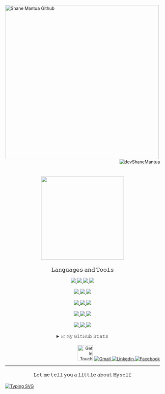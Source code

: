 <a href="https://shanedelmoiramantua.netlify.app/" target="_blank">
  <img  align="left"  width="500" src="https://res.cloudinary.com/di0no2myu/image/upload/v1655957519/YouCut_20220623_114529691_AdobeExpress_r8sft3.gif"       alt="Shane Mantua Github"  >
</a>

<p align="right"> <img src="https://komarev.com/ghpvc/?username=devShaneMantua&style=plastic&color=ff69b4" alt="devShaneMantua"/> </p>

<h1 align="center">
  <a href="mailto:shanemworkacc@gmail.com" target="_blank">
  <img src="https://img.wattpad.com/b0c222065fa2a1088502fb9d9b07fcba02d898da/68747470733a2f2f73332e616d617a6f6e6177732e636f6d2f776174747061642d6d656469612d736572766963652f53746f7279496d6167652f30726f644f76525f4937435065513d3d2d3838383230323830342e313631303634646636343664643832633537313333343033333039372e676966" width="270"/>
</a>
</h1>

<div align="center">
<h3>𝙻𝚊𝚗𝚐𝚞𝚊𝚐𝚎𝚜 𝚊𝚗𝚍 𝚃𝚘𝚘𝚕𝚜</h3>

<!--https://github.com/Ileriayo/markdown-badges?tab=readme-ov-file#-languages-->

<div>
   <!-- React -->
 <a href="https://github.com/devShaneMantua/Strans-bankapp_website.git" target="_blank">
    <img src="https://img.shields.io/badge/react%20-%2320232a.svg?&style=for-the-badge&logo=react&logoColor=%2361DAFB"/>
 </a>
   
   <!-- HTML -->
 <a href="https://github.com/devShaneMantua/Shane-Bookstore.git" target="_blank">
    <img src="https://img.shields.io/badge/html5%20-%23E34F26.svg?&style=for-the-badge&logo=html5&logoColor=black"/>
 </a>

   <!-- CSS -->
 <a href="https://github.com/devShaneMantua/ShaneM-Portfolio.git" target="_blank">
    <img src="https://img.shields.io/badge/css3%20-%231572B6.svg?&style=for-the-badge&logo=css3&logoColor=black"/>
 </a>

 <!-- Styled Components -->
 <a href="https://github.com/devShaneMantua?tab=repositories" target="_blank">
    <img src="https://img.shields.io/badge/-Styled Components-DB7093?.svg?&style=for-the-badge&logo=styled components&logoColor=black"/>
 </a>

</div>

<br>

<div>
  <!-- JavaScript -->
 <a href="https://github.com/devShaneMantua/Strans-bankapp_website.git" target="_blank">
    <img src="https://img.shields.io/badge/-javascript-F7DF1E?.svg?&style=for-the-badge&logo=javascript&logoColor=black"/>
 </a>

  <!-- Python -->
 <a href="https://github.com/devShaneMantua?tab=repositories" target="_blank">
    <img src="https://img.shields.io/badge/-python-3776AB?.svg?&style=for-the-badge&logo=python&logoColor=black"/>
 </a>
 
  <!--C -->
 <a href="https://github.com/devShaneMantua?tab=repositories" target="_blank">
    <img src="https://img.shields.io/badge/c-%2300599C.svg?style=for-the-badge&logo=c&logoColor=black"/>
 </a>
</div>

<br>

<div>
  
  <!-- MySQL -->
  <a href="https://github.com/devShaneMantua?tab=repositories" target="_blank">
      <img src="https://img.shields.io/badge/mysql-4479A1.svg?style=for-the-badge&logo=mysql&logoColor=black"/>
  </a>
  
  <!-- SQLite -->
  <a href="https://github.com/devShaneMantua?tab=repositories" target="_blank">
      <img src="https://img.shields.io/badge/sqlite-%2307405e.svg?style=for-the-badge&logo=sqlite&logoColor=black"/>
  </a>
  
  <!-- MongoDB -->
  <a href="https://github.com/devShaneMantua?tab=repositories" target="_blank">
      <img src="https://img.shields.io/badge/MongoDB-%234ea94b.svg?style=for-the-badge&logo=mongodb&logoColor=black"/>
  </a>
  
</div>

<br>

<div>

  <!-- Bootstrap -->
 <a href="https://github.com/devShaneMantua/Bootstrap-Cheatsheet.git" target="_blank">
    <img src="https://img.shields.io/badge/-bootstrap-7952B3?.svg?&style=for-the-badge&logo=bootstrap&logoColor=black"/>
 </a>
 
  <!-- Tailwind -->
 <a href="https://github.com/devShaneMantua/Facebook-UI-clone.git" target="_blank">
    <img src="https://img.shields.io/badge/-tailwind css-06B6D4?.svg?&style=for-the-badge&logo=tailwind css&logoColor=black"/>
 </a>

 <!-- Framer Motion -->
 <a href="https://github.com/devShaneMantua?tab=repositories" target="_blank">
    <img src="https://img.shields.io/badge/Framer Motion%20-%236004ff.svg?&style=for-the-badge&logo=framer motion&logoColor=black"/>
 </a>
</div>

<br>

<div>
  <!-- Figma -->
  <a href="https://github.com/devShaneMantua?tab=repositories" target="_blank">
      <img src="https://img.shields.io/badge/figma-%23F24E1E.svg?style=for-the-badge&logo=figma&logoColor=white"/>
  </a>
  
  <!-- Framer -->
  <a href="https://github.com/devShaneMantua?tab=repositories" target="_blank">
      <img src="https://img.shields.io/badge/Framer-grey?style=for-the-badge&logo=framer&logoColor=black"/>
  </a>
  
  <!-- Canva -->
  <a href="https://github.com/devShaneMantua?tab=repositories" target="_blank">
      <img src="https://img.shields.io/badge/Canva-%2300C4CC.svg?style=for-the-badge&logo=Canva&logoColor=black"/>
  </a>
 
</div>

<!--
<div>
  <a href="https://github.com/devShaneMantua?tab=repositories" target="_blank">
      <img src=""/>
  </a>
</div> 
-->


  
<br>
  
<details>
  <summary>📈 𝙼𝚢 𝙶𝚒𝚝𝙷𝚞𝚋 𝚂𝚝𝚊𝚝𝚜</summary>
  <br>
  <p align="center"> <img alt="Shane Del Moira GitHub Stats" src="https://github-readme-stats.vercel.app/api?username=devshanemantua&show_icons=true&theme=radical" />
</details> 
  
</div>


<p align="right">
    <img  width="50" src="https://media4.giphy.com/media/UrCybfHo3r1kmTZfJR/giphy.gif?cid=790b7611f4da43712867874599f73b1660d0440c068b1c43&rid=giphy.gif&ct=s"  alt="Get In Touch"  />
        <!-- Gmail -->
        <a href="mailto:shanemworkacc@gmail.com" target="_blank"><img alt="Gmail"
                src="https://img.shields.io/badge/-Gmail-EA4335?style=flat-square&logo=Gmail&logoColor=white">
        </a>
        <!-- Linkedin -->
        <a href="https://www.linkedin.com/in/ShanedelmoiraMantua" target="_blank"><img alt="Linkedin"
                src="https://img.shields.io/badge/-Linkedin-0A66C2?style=flat-square&logo=Linkedin&logoColor=white">
        </a>
        <!-- Facebook -->
        <a href="https://www.facebook.com/shanedelmoira.mantua.7" target="_blank"><img alt="Facebook"
                src="https://img.shields.io/badge/-Facebook-1877F2?style=flat-square&logo=Facebook&logoColor=white">
        </a>
 </p>

---
<!--[[https://readme-typing-svg.demolab.com/demo/?duration=800&pause=502&color=A7D477&vCenter=true&multiline=true&width=620&height=303&lines=%F0%9F%99%8B%E2%80%8D%E2%99%80%EF%B8%8F+Hi%2C+My+name+is+Shane+Del+Moira+Santia%C3%B1ez+Mantua;%F0%9F%93%85+February+14%2C+2005;%F0%9F%8E%93+IT+Student;%F0%9F%92%BB+Web+Developer+%26+Programmer;%F0%9F%8E%A8+Web+%26+SaaS+Designer;%F0%9F%9A%80+Future+SaaS+Founder+%26+SaaS+Design+Agency+Founder;%F0%9F%8E%AF+Aiming+to+make+an+impact+in+the+SaaS+world;%F0%9F%98%8D+Big+fan+of+Manhwa;%F0%9F%8C%B1+Constantly+improving+myself;+++++%E2%99%A1%E2%88%A9%2C%2C%2C%2C%2C%E2%88%A9;+++++(%E2%80%9E%E2%80%A2+%D6%8A+%E2%80%A2%E2%80%9E)+%E2%99%A1](https://readme-typing-svg.demolab.com/demo/?duration=800&pause=502&color=A7D477&vCenter=true&multiline=true&width=620&height=400&lines=%F0%9F%99%8B%E2%80%8D%E2%99%80%EF%B8%8F+Hi%2C+My+name+is+Shane+Del+Moira+Santia%C3%B1ez+Mantua;%F0%9F%93%85+February+14%2C+2005;%F0%9F%8E%93+IT+Student;%F0%9F%92%BB+Web+Developer+%26+Programmer;%F0%9F%8E%A8+Web+%26+SaaS+Designer;%F0%9F%9A%80+Future+SaaS+Founder+%26+SaaS+Design+Agency+Founder;%F0%9F%8E%AF+Aiming+to+make+an+impact+in+the+SaaS+world;%F0%9F%98%8D+Big+fan+of+Manhwa;%F0%9F%8C%B1+Constantly+improving+myself;+%E2%99%A1%E2%88%A9%2C%2C%2C%2C%2C%E2%88%A9;+(%E2%80%9E%E2%80%A2+%D6%8A+%E2%80%A2%E2%80%9E)+%E2%99%A1;+%F0%93%86%9D+%F0%93%86%9F+%F0%93%86%9E+%F0%93%86%9D+%F0%93%86%9F++++++;%E2%8A%B9+%E0%A3%AA+%EF%B9%8F%F0%93%8A%9D%EF%B9%8F%F0%93%82%81%EF%B9%8F%E2%8A%B9+%E0%A3%AA+%CB%96)](https://readme-typing-svg.demolab.com/demo/?duration=800&pause=502&color=A7D477&vCenter=true&multiline=true&width=620&height=400&lines=%F0%9F%99%8B%E2%80%8D%E2%99%80%EF%B8%8F+Hi%2C+My+name+is+Shane+Del+Moira+Santia%C3%B1ez+Mantua;%F0%9F%93%85+February+14%2C+2005;%F0%9F%8E%93+IT+Student;%F0%9F%92%BB+Web+Developer+%26+Programmer;%F0%9F%8E%A8+Web+%26+SaaS+Designer;%F0%9F%9A%80+Future+SaaS+Founder+%26+SaaS+Design+Agency+Founder;%F0%9F%8E%AF+Aiming+to+make+an+impact+in+the+SaaS+world;%F0%9F%98%8D+Big+fan+of+Manhwa;%F0%9F%8C%B1+Constantly+improving+myself;+%E2%99%A1%E2%88%A9%2C%2C%2C%2C%2C%E2%88%A9;+(%E2%80%9E%E2%80%A2+%D6%8A+%E2%80%A2%E2%80%9E)+%E2%99%A1;%E2%80%8E+;%E2%8A%B9+%E0%A3%AA+%EF%B9%8F%F0%93%8A%9D%EF%B9%8F%F0%93%82%81%EF%B9%8F%E2%8A%B9+%E0%A3%AA+%CB%96)-->


<h4 align="center">𝙻𝚎𝚝 𝚖𝚎 𝚝𝚎𝚕𝚕 𝚢𝚘𝚞 𝚊 𝚕𝚒𝚝𝚝𝚕𝚎 𝚊𝚋𝚘𝚞𝚝 𝙼𝚢𝚜𝚎𝚕𝚏</h4>
  <p align="left">
    <a href="https://git.io/typing-svg"><img src="https://readme-typing-svg.demolab.com?font=Fira+Code&duration=800&pause=502&color=A7D477&vCenter=true&multiline=true&width=620&height=400&lines=%F0%9F%99%8B%E2%80%8D%E2%99%80%EF%B8%8F+Hi%2C+My+name+is+Shane+Del+Moira+Santia%C3%B1ez+Mantua;%F0%9F%93%85+February+14%2C+2005;%F0%9F%8E%93+IT+Student;%F0%9F%92%BB+Web+Developer+%26+Programmer;%F0%9F%8E%A8+Web+%26+SaaS+Designer;%F0%9F%9A%80+Future+SaaS+Founder+%26+SaaS+Design+Agency+Founder;%F0%9F%8E%AF+Aiming+to+make+an+impact+in+the+SaaS+world;%F0%9F%98%8D+Big+fan+of+Manhwa;%F0%9F%8C%B1+Constantly+improving+myself;+%E2%99%A1%E2%88%A9%2C%2C%2C%2C%2C%E2%88%A9;+(%E2%80%9E%E2%80%A2+%D6%8A+%E2%80%A2%E2%80%9E)+%E2%99%A1;%E2%80%8E+;%E2%8A%B9+%E0%A3%AA+%EF%B9%8F%F0%93%8A%9D%EF%B9%8F%F0%93%82%81%EF%B9%8F%E2%8A%B9+%E0%A3%AA+%CB%96" alt="Typing SVG" /></a>
  </p>

<!--
      <img src="https://readme-typing-svg.herokuapp.com?font=Exo+2&duration=3000&color=39FF14&multiline=true&width=900&height=310&lines=%F0%9F%91%A9+She%2FHer;%F0%9F%A4%94+My+name+is+Shane+Del+Moira+Santia%C3%B1ez+Mantua+but+everyone+calls+me+Shen;%F0%9F%A4%93+A+Passionate+Front-end+web+developer+from+the+Philippines;%F0%9F%92%BB+Aiming+to+become+a+Full+stack+developer+and+Senior+web+developer;%F0%9F%92%BC+Only+rest+when+most+of+the+work+is+done+;%F0%9F%92%96+I'm+more+into+CSS+than+JavaScript+;%F0%9F%8E%93+Graduating+Senior+High+School+soon;%F0%9F%98%8D+A+night+owl+person+who+loves+Anime+and+Webtoon;++++%7B%5C__%2F%7D+;++++(%EF%BD%A1%E2%80%A2%CC%80%E1%B4%97-)%E2%9C%A7++congrats+reaching+to+the+end;++++%2F+%3E%E2%98%95+here+have+some+coffee;Now+you+know+me+Stranger" alt="About Me"/>

-->
 
